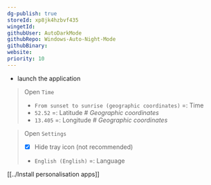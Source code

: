 ```yaml
---
dg-publish: true
storeId: xp8jk4hzbvf435
wingetId: 
githubUser: AutoDarkMode
githubRepo: Windows-Auto-Night-Mode
githubBinary: 
website: 
priority: 10
---
```


- launch the application

> Open `Time`
> - `From sunset to sunrise (geographic coordinates)` =: Time
> - `52.52` =: Latitude _# Geographic coordinates_
> - `13.405` =: Longitude _# Geographic coordinates_

> Open `Settings`
> - [x] Hide tray icon (not recommended)
> - `English (English)` =: Language


[[../Install personalisation apps]]